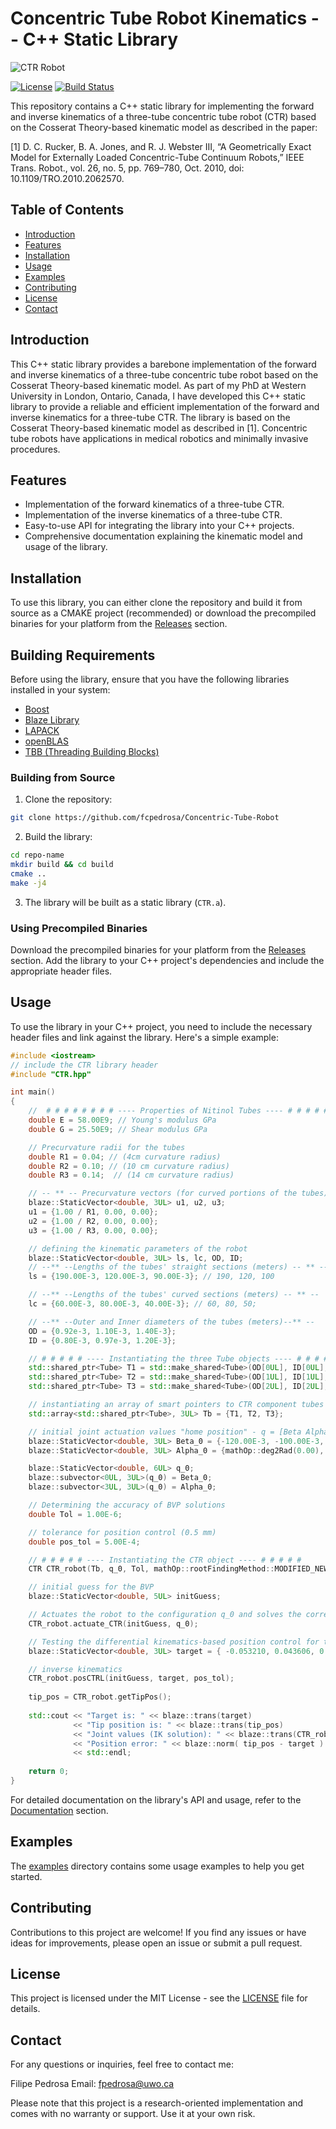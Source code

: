 # Concentric Tube Robot Kinematics -- C++ Static Library

![CTR Robot](https://drive.google.com/file/d/1JG_TEgWo15-uIoW0uRBfLdJjFkRGMBR6/view?usp=drive_link)

[![License](https://img.shields.io/badge/license-MIT-blue.svg)](https://github.com/fcpedrosa/Concentric-Tube-Robot/blob/main/LICENSE)
[![Build Status](https://travis-ci.com/yourusername/repo-name.svg?branch=main)](https://github.com/fcpedrosa/Concentric-Tube-Robot)

This repository contains a C++ static library for implementing the forward and inverse kinematics of a three-tube concentric tube robot (CTR) based on the Cosserat Theory-based kinematic model as described in the paper:

[1] D. C. Rucker, B. A. Jones, and R. J. Webster III, “A Geometrically Exact Model for Externally Loaded Concentric-Tube Continuum Robots,” IEEE Trans. Robot., vol. 26, no. 5, pp. 769–780, Oct. 2010, doi: 10.1109/TRO.2010.2062570.

## Table of Contents

- [Introduction](#introduction)
- [Features](#features)
- [Installation](#installation)
- [Usage](#usage)
- [Examples](#examples)
- [Contributing](#contributing)
- [License](#license)
- [Contact](#contact)

## Introduction

This C++ static library provides a barebone implementation of the forward and inverse kinematics of a three-tube concentric tube robot based on the Cosserat Theory-based kinematic model. As part of my PhD at Western University in London, Ontario, Canada, I have developed this C++ static library to provide a reliable and efficient implementation of the forward and inverse kinematics for a three-tube CTR. The library is based on the Cosserat Theory-based kinematic model as described in [1]. Concentric tube robots have applications in medical robotics and minimally invasive procedures.

## Features

- Implementation of the forward kinematics of a three-tube CTR.
- Implementation of the inverse kinematics of a three-tube CTR.
- Easy-to-use API for integrating the library into your C++ projects.
- Comprehensive documentation explaining the kinematic model and usage of the library.

## Installation

To use this library, you can either clone the repository and build it from source as a CMAKE project (recommended) or download the precompiled binaries for your platform from the [Releases](https://github.com/fcpedrosa/Concentric-Tube-Robot/releases) section.

## Building Requirements

Before using the library, ensure that you have the following libraries installed in your system:

* [Boost](https://www.boost.org/)
* [Blaze Library](https://bitbucket.org/blaze-lib/blaze/src/master/)
* [LAPACK](http://www.netlib.org/lapack/)
* [openBLAS](https://www.openblas.net/)
* [TBB (Threading Building Blocks)](https://www.threadingbuildingblocks.org/)

### Building from Source

1. Clone the repository:

```bash
git clone https://github.com/fcpedrosa/Concentric-Tube-Robot
```

2. Build the library:

```bash
cd repo-name
mkdir build && cd build
cmake ..
make -j4
```

3. The library will be built as a static library (`CTR.a`).

### Using Precompiled Binaries

Download the precompiled binaries for your platform from the [Releases](https://github.com/fcpedrosa/Concentric-Tube-Robot/releases) section. Add the library to your C++ project's dependencies and include the appropriate header files.

## Usage

To use the library in your C++ project, you need to include the necessary header files and link against the library. Here's a simple example:

```cpp
#include <iostream>
// include the CTR library header
#include "CTR.hpp"

int main()
{	
	//  # # # # # # # # ---- Properties of Nitinol Tubes ---- # # # # # # # #
	double E = 58.00E9; // Young's modulus GPa
	double G = 25.50E9; // Shear modulus GPa

	// Precurvature radii for the tubes
	double R1 = 0.04; // (4cm curvature radius)
	double R2 = 0.10; // (10 cm curvature radius)
	double R3 = 0.14;  // (14 cm curvature radius)

	// -- ** -- Precurvature vectors (for curved portions of the tubes) -- ** -- [u_x* u_y* 0]
	blaze::StaticVector<double, 3UL> u1, u2, u3;
	u1 = {1.00 / R1, 0.00, 0.00};
	u2 = {1.00 / R2, 0.00, 0.00};
	u3 = {1.00 / R3, 0.00, 0.00};

    // defining the kinematic parameters of the robot
	blaze::StaticVector<double, 3UL> ls, lc, OD, ID;
	// --** --Lengths of the tubes' straight sections (meters) -- ** --
	ls = {190.00E-3, 120.00E-3, 90.00E-3}; // 190, 120, 100

	// --** --Lengths of the tubes' curved sections (meters) -- ** --
	lc = {60.00E-3, 80.00E-3, 40.00E-3}; // 60, 80, 50;

	// --** --Outer and Inner diameters of the tubes (meters)--** --
	OD = {0.92e-3, 1.10E-3, 1.40E-3};
	ID = {0.80E-3, 0.97e-3, 1.20E-3};

	// # # # # # ---- Instantiating the three Tube objects ---- # # # # #
	std::shared_ptr<Tube> T1 = std::make_shared<Tube>(OD[0UL], ID[0UL], E, G, ls[0UL], lc[0UL], u1); // innermost tube
	std::shared_ptr<Tube> T2 = std::make_shared<Tube>(OD[1UL], ID[1UL], E, G, ls[1UL], lc[1UL], u2); // intermediate tube
	std::shared_ptr<Tube> T3 = std::make_shared<Tube>(OD[2UL], ID[2UL], E, G, ls[2UL], lc[2UL], u3); // outermost tube

	// instantiating an array of smart pointers to CTR component tubes
	std::array<std::shared_ptr<Tube>, 3UL> Tb = {T1, T2, T3};

	// initial joint actuation values "home position" - q = [Beta Alpha]
	blaze::StaticVector<double, 3UL> Beta_0 = {-120.00E-3, -100.00E-3, -80.00E-3}; // 130, 100, 50 | 130, 100, 
	blaze::StaticVector<double, 3UL> Alpha_0 = {mathOp::deg2Rad(0.00), mathOp::deg2Rad(0.00), mathOp::deg2Rad(0.00)};

	blaze::StaticVector<double, 6UL> q_0;
	blaze::subvector<0UL, 3UL>(q_0) = Beta_0;
	blaze::subvector<3UL, 3UL>(q_0) = Alpha_0;

	// Determining the accuracy of BVP solutions
	double Tol = 1.00E-6;

	// tolerance for position control (0.5 mm)
	double pos_tol = 5.00E-4;

	// # # # # # ---- Instantiating the CTR object ---- # # # # #
	CTR CTR_robot(Tb, q_0, Tol, mathOp::rootFindingMethod::MODIFIED_NEWTON_RAPHSON);

	// initial guess for the BVP
	blaze::StaticVector<double, 5UL> initGuess;

	// Actuates the robot to the configuration q_0 and solves the corresponding FK problem
	CTR_robot.actuate_CTR(initGuess, q_0);	

	// Testing the differential kinematics-based position control for the CTR
	blaze::StaticVector<double, 3UL> target = { -0.053210, 0.043606, 0.179527 }, tip_pos;

	// inverse kinematics
	CTR_robot.posCTRL(initGuess, target, pos_tol);
	
	tip_pos = CTR_robot.getTipPos();
	
	std::cout << "Target is: " << blaze::trans(target) 
			  << "Tip position is: " << blaze::trans(tip_pos) 
			  << "Joint values (IK solution): " << blaze::trans(CTR_robot.getConfiguration()) 
			  << "Position error: " << blaze::norm( tip_pos - target ) 
			  << std::endl;
	
	return 0;
}
```

For detailed documentation on the library's API and usage, refer to the [Documentation](https://github.com/fcpedrosa/Concentric-Tube-Robot/blob/main/docs/README.md) section.

## Examples

The [examples](https://github.com/fcpedrosa/Concentric-Tube-Robot/tree/main/examples) directory contains some usage examples to help you get started.

## Contributing

Contributions to this project are welcome! If you find any issues or have ideas for improvements, please open an issue or submit a pull request.

## License

This project is licensed under the MIT License - see the [LICENSE](https://github.com/fcpedrosa/Concentric-Tube-Robot/blob/main/LICENSE) file for details.

## Contact

For any questions or inquiries, feel free to contact me:

Filipe Pedrosa
Email: fpedrosa@uwo.ca

Please note that this project is a research-oriented implementation and comes with no warranty or support. Use it at your own risk.